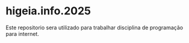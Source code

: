 # higeia.info.2025
Este repositorio sera utilizado para trabalhar disciplina de programação para internet.
